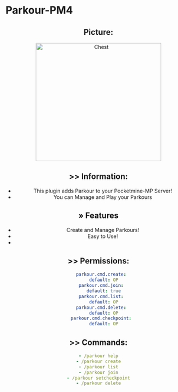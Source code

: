 # Parkour-PM4

<div align="center">
	<h2>Picture:</h2>
	<img alt="Chest" src="https://cdn.discordapp.com/attachments/991812611031183469/1001191452770054244/Screenshot_20220725-134724_Minecraft.png" width="340" height="320"></img>

## >> Information: 
 - This plugin adds Parkour to your Pocketmine-MP Server!
 - You can Manage and Play your Parkours
## » Features 
- Create and Manage Parkours!
- Easy to Use!
- 
## >> Permissions:
```yaml
  parkour.cmd.create:
    default: OP
  parkour.cmd.join:
    default: true
  parkour.cmd.list:
    default: OP
  parkour.cmd.delete:
    default: OP
  parkour.cmd.checkpoint:
    default: OP
```
## >> Commands:
```yaml
- /parkour help
- /parkour create
- /parkour list
- /parkour join
- /parkour setcheckpoint
- /parkour delete
```
